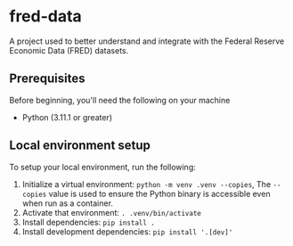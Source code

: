 # fred-data

A project used to better understand and integrate with the Federal Reserve Economic Data (FRED) datasets.

## Prerequisites
Before beginning, you'll need the following on your machine
- Python (3.11.1 or greater)

## Local environment setup
To setup your local environment, run the following:
1. Initialize a virtual environment: `python -m venv .venv --copies`, The `--copies` value is used to ensure the Python binary is accessible
even when run as a container.
2. Activate that environment: `. .venv/bin/activate`
2. Install dependencies: `pip install .`
3. Install development dependencies: `pip install '.[dev]'`